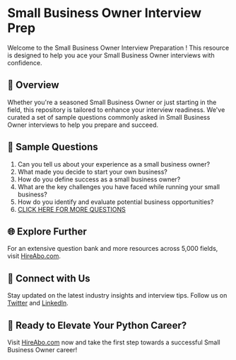 # Small Business Owner Interview Prep

Welcome to the Small Business Owner Interview Preparation ! This resource is designed to help you ace your Small Business Owner interviews with confidence.

## 🚀 Overview

Whether you're a seasoned Small Business Owner or just starting in the field, this repository is tailored to enhance your interview readiness. We've curated a set of sample questions commonly asked in Small Business Owner interviews to help you prepare and succeed.

## 📝 Sample Questions

1. Can you tell us about your experience as a small business owner?
2. What made you decide to start your own business?
3. How do you define success as a small business owner?
4. What are the key challenges you have faced while running your small business?
5. How do you identify and evaluate potential business opportunities?
6. [CLICK HERE FOR MORE QUESTIONS](https://hireabo.com/job/1_4_2/Small%20Business%20Owner)

## 🌐 Explore Further

For an extensive question bank and more resources across 5,000 fields, visit [HireAbo.com](https://www.hireabo.com).

## 📱 Connect with Us

Stay updated on the latest industry insights and interview tips. Follow us on [Twitter](https://twitter.com/hireabo) and [LinkedIn](https://www.linkedin.com/in/hire-abo-3609972a8/).

## 🚀 Ready to Elevate Your Python Career?

Visit [HireAbo.com](https://www.hireabo.com) now and take the first step towards a successful Small Business Owner career!